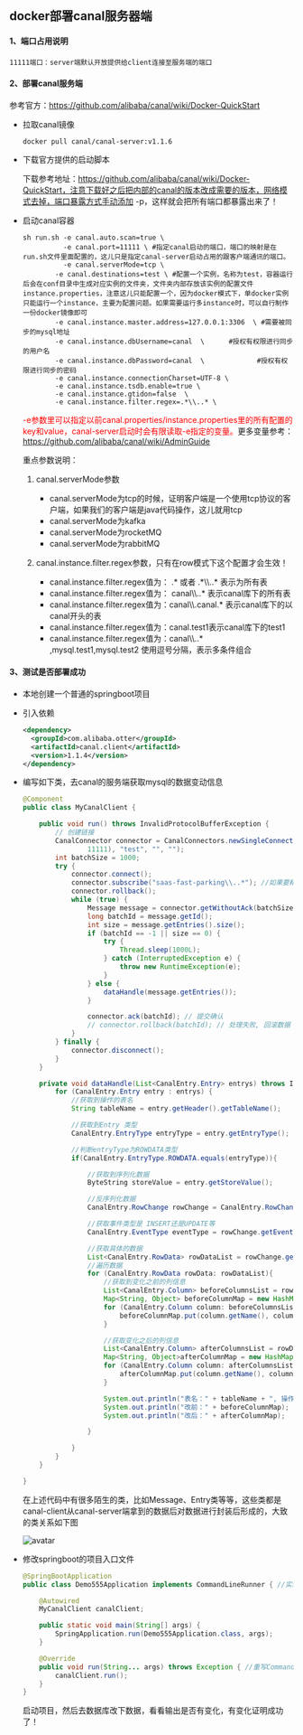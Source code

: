 ## docker部署canal服务器端



#### 1、端口占用说明

````shell
11111端口：server端默认开放提供给client连接至服务端的端口
````



#### 2、部署canal服务端

参考官方：https://github.com/alibaba/canal/wiki/Docker-QuickStart

- 拉取canal镜像

  ```shell
  docker pull canal/canal-server:v1.1.6
  ```

- 下载官方提供的启动脚本

  下载参考地址：https://github.com/alibaba/canal/wiki/Docker-QuickStart，注意下载好之后把内部的canal的版本改成需要的版本，网络模式去掉，端口暴露方式手动添加 -p，这样就会把所有端口都暴露出来了！

- 启动canal容器

  ```shell
  sh run.sh -e canal.auto.scan=true \
  			-e canal.port=11111 \ #指定canal启动的端口，端口的映射是在run.sh文件里面配置的，这儿只是指定canal-server启动占用的跟客户端通讯的端口。
  			-e canal.serverMode=tcp \
  		  -e canal.destinations=test \ #配置一个实例，名称为test，容器运行后会在conf目录中生成对应实例的文件夹，文件夹内部存放该实例的配置文件instance.properties，注意这儿只能配置一个，因为docker模式下，单docker实例只能运行一个instance，主要为配置问题。如果需要运行多instance时，可以自行制作一份docker镜像即可
  		  -e canal.instance.master.address=127.0.0.1:3306  \ #需要被同步的mysql地址
  		  -e canal.instance.dbUsername=canal  \      #授权有权限进行同步的用户名
  		  -e canal.instance.dbPassword=canal  \				#授权有权限进行同步的密码
  		  -e canal.instance.connectionCharset=UTF-8 \
  		  -e canal.instance.tsdb.enable=true \
  		  -e canal.instance.gtidon=false  \
  		  -e canal.instance.filter.regex=.*\\..* \
  ```

  <font color="red">-e参数里可以指定以前canal.properties/instance.properties里的所有配置的key和value，canal-server启动时会有限读取-e指定的变量。</font>更多变量参考：https://github.com/alibaba/canal/wiki/AdminGuide

  重点参数说明：

  1. canal.serverMode参数
     - canal.serverMode为tcp的时候，证明客户端是一个使用tcp协议的客户端，如果我们的客户端是java代码操作，这儿就用tcp
     - canal.serverMode为kafka
     - canal.serverMode为rocketMQ
     - canal.serverMode为rabbitMQ

  

  2. canal.instance.filter.regex参数，只有在row模式下这个配置才会生效！
     - canal.instance.filter.regex值为： .* 或者 .\*\\\\.\.\* 表示为所有表
     - canal.instance.filter.regex值为： canal\\\\..\* 表示canal库下的所有表
     - canal.instance.filter.regex值为：canal\\\\.canal.\* 表示canal库下的以canal开头的表
     - canal.instance.filter.regex值为：canal.test1表示canal库下的test1
     - canal.instance.filter.regex值为：canal\\\\..\* ,mysql.test1,mysql.test2 使用逗号分隔，表示多条件组合

  

  


#### 3、测试是否部署成功

- 本地创建一个普通的springboot项目

- 引入依赖

  ```xml
  <dependency>
    <groupId>com.alibaba.otter</groupId>
    <artifactId>canal.client</artifactId>
    <version>1.1.4</version>
  </dependency>
  ```

- 编写如下类，去canal的服务端获取mysql的数据变动信息

  ```java
  @Component
  public class MyCanalClient {
  
      public void run() throws InvalidProtocolBufferException {
          // 创建链接
          CanalConnector connector = CanalConnectors.newSingleConnector(new InetSocketAddress("10.10.210.24",
                  11111), "test", "", "");
          int batchSize = 1000;
          try {
              connector.connect();
              connector.subscribe("saas-fast-parking\\..*"); //如果要精确到几张表，可以写成这样的格式saas-fast-parking.t_tenant,saas-fast-parking.sys_dept 用逗号分隔
              connector.rollback();
              while (true) {
                  Message message = connector.getWithoutAck(batchSize); // 获取指定数量的数据
                  long batchId = message.getId();
                  int size = message.getEntries().size();
                  if (batchId == -1 || size == 0) {
                      try {
                          Thread.sleep(1000L);
                      } catch (InterruptedException e) {
                          throw new RuntimeException(e);
                      }
                  } else {
                      dataHandle(message.getEntries());
                  }
  
                  connector.ack(batchId); // 提交确认
                  // connector.rollback(batchId); // 处理失败, 回滚数据
              }
          } finally {
              connector.disconnect();
          }
      }
  
      private void dataHandle(List<CanalEntry.Entry> entrys) throws InvalidProtocolBufferException {
          for (CanalEntry.Entry entry : entrys) {
              //获取到操作的表名
              String tableName = entry.getHeader().getTableName();
  
              //获取到Entry 类型
              CanalEntry.EntryType entryType = entry.getEntryType();
  
              //判断entryType为ROWDATA类型
              if(CanalEntry.EntryType.ROWDATA.equals(entryType)){
  
                  //获取到序列化数据
                  ByteString storeValue = entry.getStoreValue();
  
                  //反序列化数据
                  CanalEntry.RowChange rowChange = CanalEntry.RowChange.parseFrom(storeValue);
  
                  //获取事件类型是 INSERT还是UPDATE等
                  CanalEntry.EventType eventType = rowChange.getEventType();
  
                  //获取具体的数据
                  List<CanalEntry.RowData> rowDataList = rowChange.getRowDatasList();
                  //遍历数据
                  for (CanalEntry.RowData rowData: rowDataList){
                      //获取到变化之前的列信息
                      List<CanalEntry.Column> beforeColumnsList = rowData.getBeforeColumnsList();
                      Map<String, Object> beforeColumnMap = new HashMap<>();
                      for (CanalEntry.Column column: beforeColumnsList){
                          beforeColumnMap.put(column.getName(), column.getValue());
                      }
  
                      //获取变化之后的列信息
                      List<CanalEntry.Column> afterColumnsList = rowData.getAfterColumnsList();
                      Map<String, Object>afterColumnMap = new HashMap<>();
                      for (CanalEntry.Column column: afterColumnsList){
                          afterColumnMap.put(column.getName(), column.getValue());
                      }
  
                      System.out.println("表名：" + tableName + ", 操作类型：" + eventType);
                      System.out.println("改前：" + beforeColumnMap);
                      System.out.println("改后：" + afterColumnMap);
  
                  }
  
              }
          }
      }
  
  }
  ```

  在上述代码中有很多陌生的类，比如Message、Entry类等等，这些类都是canal-client从canal-server端拿到的数据后对数据进行封装后形成的，大致的类关系如下图

  ![avatar](./images/WechatIMG700.png)

- 修改springboot的项目入口文件

  ```java
  @SpringBootApplication
  public class Demo555Application implements CommandLineRunner { //实现CommandLineRunner接口
  
      @Autowired
      MyCanalClient canalClient;
  
      public static void main(String[] args) {
          SpringApplication.run(Demo555Application.class, args);
      }
  
      @Override
      public void run(String... args) throws Exception { //重写CommandLineRunner的run方法
          canalClient.run();
      }
  }
  ```

  启动项目，然后去数据库改下数据，看看输出是否有变化，有变化证明成功了！